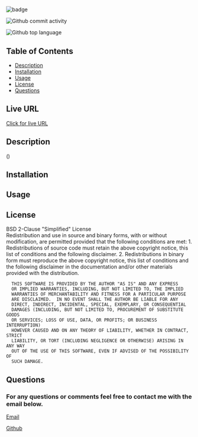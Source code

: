 
  # 

  ![badge](https://img.shields.io/static/v1?label=license&message=BSD%202-Clause%20"Simplified"%20License&color=orange)

  ![Github commit activity](https://img.shields.io/github/commit-activity/m//?color=%235FCE3B&style=for-the-badge)

  ![Github top language](https://img.shields.io/github/languages/top//?color=%23AF630D&style=for-the-badge)

  ## Table of Contents
  * [Description](#description)
  * [Installation](#installation)
  * [Usage](#usage)
  * [License](#license)
  * [Questions](#questions)
  

  ## Live URL
  <a href="https://.github.io//"> Click for live URL </a>

  ## Description
  ()

  ## Installation
  

  ## Usage
  

  ## License
  BSD 2-Clause "Simplified" License<br>
  Redistribution and use in source and binary forms, with or without
      modification, are permitted provided that the following conditions
      are met:
      1. Redistributions of source code must retain the above copyright
         notice, this list of conditions and the following disclaimer.
      2. Redistributions in binary form must reproduce the above copyright
         notice, this list of conditions and the following disclaimer in the
         documentation and/or other materials provided with the distribution.
      
      THIS SOFTWARE IS PROVIDED BY THE AUTHOR "AS IS" AND ANY EXPRESS
      OR IMPLIED WARRANTIES, INCLUDING, BUT NOT LIMITED TO, THE IMPLIED
      WARRANTIES OF MERCHANTABILITY AND FITNESS FOR A PARTICULAR PURPOSE
      ARE DISCLAIMED.  IN NO EVENT SHALL THE AUTHOR BE LIABLE FOR ANY 
      DIRECT, INDIRECT, INCIDENTAL, SPECIAL, EXEMPLARY, OR CONSEQUENTIAL
      DAMAGES (INCLUDING, BUT NOT LIMITED TO, PROCUREMENT OF SUBSTITUTE GOODS
      OR SERVICES; LOSS OF USE, DATA, OR PROFITS; OR BUSINESS INTERRUPTION)
      HOWEVER CAUSED AND ON ANY THEORY OF LIABILITY, WHETHER IN CONTRACT, STRICT
      LIABILITY, OR TORT (INCLUDING NEGLIGENCE OR OTHERWISE) ARISING IN ANY WAY
      OUT OF THE USE OF THIS SOFTWARE, EVEN IF ADVISED OF THE POSSIBILITY OF
      SUCH DAMAGE. 

  ## Questions
  ### For any questions or comments feel free to contact me with the email below.

  <a href="mailto:">Email</a>

  <a href="https://github.com/">Github</a>
  

